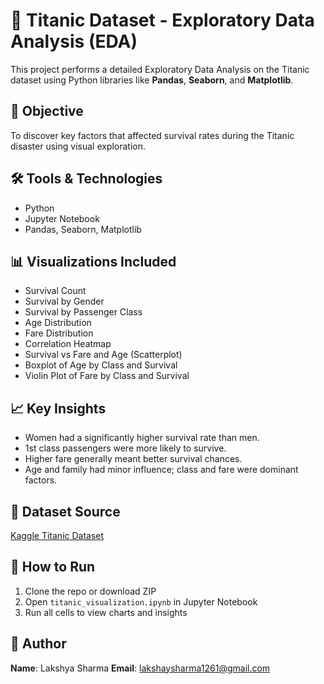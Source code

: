 # 🚢 Titanic Dataset - Exploratory Data Analysis (EDA)

This project performs a detailed Exploratory Data Analysis on the Titanic dataset using Python libraries like **Pandas**, **Seaborn**, and **Matplotlib**.

## 📌 Objective
To discover key factors that affected survival rates during the Titanic disaster using visual exploration.

## 🛠️ Tools & Technologies
- Python
- Jupyter Notebook
- Pandas, Seaborn, Matplotlib

## 📊 Visualizations Included
- Survival Count
- Survival by Gender
- Survival by Passenger Class
- Age Distribution
- Fare Distribution
- Correlation Heatmap
- Survival vs Fare and Age (Scatterplot)
- Boxplot of Age by Class and Survival
- Violin Plot of Fare by Class and Survival

## 📈 Key Insights
- Women had a significantly higher survival rate than men.
- 1st class passengers were more likely to survive.
- Higher fare generally meant better survival chances.
- Age and family had minor influence; class and fare were dominant factors.

## 📁 Dataset Source
[Kaggle Titanic Dataset](https://www.kaggle.com/competitions/titanic/data)

## 🚀 How to Run
1. Clone the repo or download ZIP
2. Open `titanic_visualization.ipynb` in Jupyter Notebook
3. Run all cells to view charts and insights

## 👤 Author
**Name**: Lakshya Sharma
**Email**: lakshaysharma1261@gmail.com  

